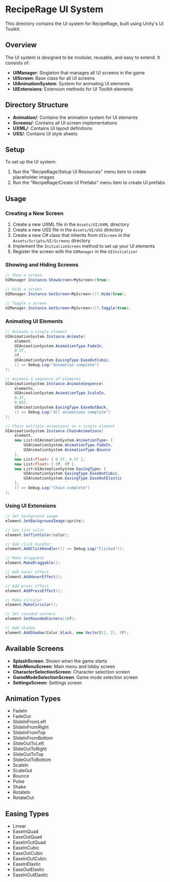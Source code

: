 # RecipeRage UI System

This directory contains the UI system for RecipeRage, built using Unity's UI Toolkit.

## Overview

The UI system is designed to be modular, reusable, and easy to extend. It consists of:

- **UIManager**: Singleton that manages all UI screens in the game
- **UIScreen**: Base class for all UI screens
- **UIAnimationSystem**: System for animating UI elements
- **UIExtensions**: Extension methods for UI Toolkit elements

## Directory Structure

- **Animation/**: Contains the animation system for UI elements
- **Screens/**: Contains all UI screen implementations
- **UXML/**: Contains UI layout definitions
- **USS/**: Contains UI style sheets

## Setup

To set up the UI system:

1. Run the "RecipeRage/Setup UI Resources" menu item to create placeholder images
2. Run the "RecipeRage/Create UI Prefabs" menu item to create UI prefabs

## Usage

### Creating a New Screen

1. Create a new UXML file in the `Assets/UI/UXML` directory
2. Create a new USS file in the `Assets/UI/USS` directory
3. Create a new C# class that inherits from `UIScreen` in the `Assets/Scripts/UI/Screens` directory
4. Implement the `InitializeScreen` method to set up your UI elements
5. Register the screen with the `UIManager` in the `UIInitializer`

### Showing and Hiding Screens

```csharp
// Show a screen
UIManager.Instance.ShowScreen<MyScreen>(true);

// Hide a screen
UIManager.Instance.GetScreen<MyScreen>()?.Hide(true);

// Toggle a screen
UIManager.Instance.GetScreen<MyScreen>()?.Toggle(true);
```

### Animating UI Elements

```csharp
// Animate a single element
UIAnimationSystem.Instance.Animate(
    element,
    UIAnimationSystem.AnimationType.FadeIn,
    0.5f,
    0f,
    UIAnimationSystem.EasingType.EaseOutCubic,
    () => Debug.Log("Animation complete")
);

// Animate a sequence of elements
UIAnimationSystem.Instance.AnimateSequence(
    elements,
    UIAnimationSystem.AnimationType.ScaleIn,
    0.3f,
    0.05f,
    UIAnimationSystem.EasingType.EaseOutBack,
    () => Debug.Log("All animations complete")
);

// Chain multiple animations on a single element
UIAnimationSystem.Instance.ChainAnimations(
    element,
    new List<UIAnimationSystem.AnimationType> {
        UIAnimationSystem.AnimationType.FadeIn,
        UIAnimationSystem.AnimationType.Bounce
    },
    new List<float> { 0.5f, 0.5f },
    new List<float> { 0f, 0f },
    new List<UIAnimationSystem.EasingType> {
        UIAnimationSystem.EasingType.EaseOutCubic,
        UIAnimationSystem.EasingType.EaseOutElastic
    },
    () => Debug.Log("Chain complete")
);
```

### Using UI Extensions

```csharp
// Set background image
element.SetBackgroundImage(sprite);

// Set tint color
element.SetTintColor(color);

// Add click handler
element.AddClickHandler(() => Debug.Log("Clicked"));

// Make draggable
element.MakeDraggable();

// Add hover effect
element.AddHoverEffect();

// Add press effect
element.AddPressEffect();

// Make circular
element.MakeCircular();

// Set rounded corners
element.SetRoundedCorners(10f);

// Add shadow
element.AddShadow(Color.black, new Vector2(2, 2), 5f);
```

## Available Screens

- **SplashScreen**: Shown when the game starts
- **MainMenuScreen**: Main menu and lobby screen
- **CharacterSelectionScreen**: Character selection screen
- **GameModeSelectionScreen**: Game mode selection screen
- **SettingsScreen**: Settings screen

## Animation Types

- FadeIn
- FadeOut
- SlideInFromLeft
- SlideInFromRight
- SlideInFromTop
- SlideInFromBottom
- SlideOutToLeft
- SlideOutToRight
- SlideOutToTop
- SlideOutToBottom
- ScaleIn
- ScaleOut
- Bounce
- Pulse
- Shake
- RotateIn
- RotateOut

## Easing Types

- Linear
- EaseInQuad
- EaseOutQuad
- EaseInOutQuad
- EaseInCubic
- EaseOutCubic
- EaseInOutCubic
- EaseInElastic
- EaseOutElastic
- EaseInOutElastic
